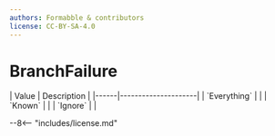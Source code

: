 ```yaml
---
authors: Formabble & contributors
license: CC-BY-SA-4.0
---
```



# BranchFailure

<div class="sh-parameters" markdown="1">
| Value  | Description |
|------|---------------------|
| `Everything` |  |
| `Known` |  |
| `Ignore` |  |

</div>

--8<-- "includes/license.md"
